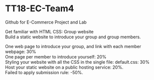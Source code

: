 # TT18-EC-Team4
Github for E-Commerce Project and Lab

Get familiar with HTML CSS: Group website\
Build a static website to introduce your group and group members.

One web page to introduce your group, and link with each member webpage: 30%\
One page per member to introduce yourself: 20%\
Styling your website with all the CSS in the single file: default.css: 30%\
Host your static website on a public hosting service: 20%.\
Failed to apply submission rule: -50%.